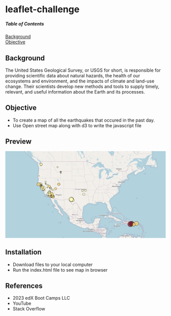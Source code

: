 # leaflet-challenge

##### Table of Contents  
[Background](#background)  
[Objective](#objective)

## Background
The United States Geological Survey, or USGS for short, is responsible for providing scientific data about natural hazards, the health of our ecosystems and environment, and the impacts of climate and land-use change. Their scientists develop new methods and tools to supply timely, relevant, and useful information about the Earth and its processes.

## Objective
- To create a map of all the earthquakes that occured in the past day.
- Use Open street map along with d3 to write the javascript file

## Preview
![My Map](./static/map.png)

## Installation
- Download files to your local computer
- Run the index.html file to see map in browser

## References
- 2023 edX Boot Camps LLC
- YouTube
- Stack Overflow

